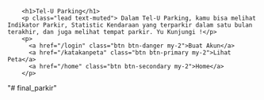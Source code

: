 
        <h1>Tel-U Parking</h1>
        <p class="lead text-muted"> Dalam Tel-U Parking, kamu bisa melihat Indikator Parkir, Statistic Kendaraan yang terparkir dalam satu bulan terakhir, dan juga melihat tempat parkir. Yu Kunjungi !</p>
        <p>
          <a href="/login" class="btn btn-danger my-2">Buat Akun</a>
          <a href="/katakanpeta" class="btn btn-primary my-2">Lihat Peta</a>
          <a href="/home" class="btn btn-secondary my-2">Home</a>
        </p>
"# final_parkir" 
